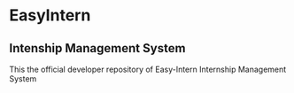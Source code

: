 # EasyIntern
## Intenship Management System

This the official developer repository of Easy-Intern Internship Management System
